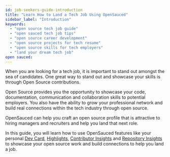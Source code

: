 ```yaml
---
id: job-seekers-guide-introduction
title: "Learn How to Land a Tech Job Using OpenSauced"
sidebar_label: "Introduction"
keywords:
  - "open source tech job guide"
  - "open sauced tech job tips"
  - "open source career development"
  - "open source projects for tech resume"
  - "open source skills for tech employers"
  - "land your dream tech job"
open sauced:
---
```


When you are looking for a tech job, it is important to stand out amongst the sea of candidates. One great way to stand out and showcase your skills is through Open Source contributions.

Open Source provides you the opportunity to showcase your code, documentation, communication and collaboration skills to potential employers. You also have the ability to grow your professional network and build real connections within the tech industry through open source.

OpenSauced can help you craft an open source profile that is attractive to hiring managers and recruiters and help you land that next role.

In this guide, you will learn how to use OpenSauced features like your personal [Dev Card](../features/dev-card.md), [Highlights](../features/highlights.md), [Contributor Insights](../features/contributor-insights.md) and [Repository Insights](../features/repo-insights.md) to showcase your open source work and build connections to help you land a job.
